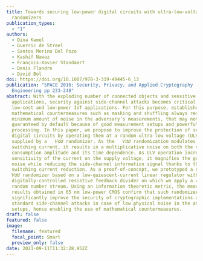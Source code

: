 ```yaml
---
title: Towards securing low-power digital circuits with ultra-low-voltage vdd
  randomizers
publication_types:
  - "1"
authors:
  - Dina Kamel
  - Guerric de Streel
  - Santos Merino Del Pozo
  - Kashif Nawaz
  - François-Xavier Standaert
  - Denis Flandre
  - David Bol
doi: https://doi.org/10.1007/978-3-319-49445-6_13
publication: "SPACE 2016: Security, Privacy, and Applied Cryptography
  Engineering pp 233-248"
abstract: With the exploding number of connected objects and sensitive
  applications, security against side-channel attacks becomes critical in
  low-cost and low-power IoT applications. For this purpose, established
  mathematical countermeasures such as masking and shuffling always require a
  minimum amount of noise in the adversary’s measurements, that may not be
  guaranteed by default because of good measurement setups and powerful signal
  processing. In this paper, we propose to improve the protection of sensitive
  digital circuits by operating them at a random ultra-low voltage (ULV)
  supplied by a   𝑉𝑑𝑑 randomizer. As the   𝑉𝑑𝑑 randomization modulates the
  switching current, it results in a multiplicative noise on both the current
  consumption amplitude and its time dependence. As ULV operation increases the
  sensitivity of the current on the supply voltage, it magnifies the generated
  noise while reducing the side-channel information signal thanks to the
  switching current reduction. As a proof-of-concept, we prototyped a simple
  𝑉𝑑𝑑 randomizer based on a low-quiescent-current linear regulator with a
  digitally-controlled resistive feedback divider on which we apply a 4-bit
  random number stream. Using an information theoretic metric, the measurement
  results obtained in 65 nm low-power CMOS confirm that such randomizers can
  significantly improve the security of cryptographic implementations against
  standard side-channel attacks in case of low physical noise in the attacks’
  setups, hence enabling the use of mathematical countermeasures.
draft: false
featured: false
image:
  filename: featured
  focal_point: Smart
  preview_only: false
date: 2021-09-11T11:32:28.952Z
---
```

